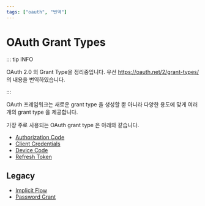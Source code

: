 ```yaml
---
tags: ["oauth", "번역"]
---
```


# OAuth Grant Types

::: tip INFO 

OAuth 2.0 의 Grant Type을 정리중입니다. 우선 
<https://oauth.net/2/grant-types/> 의 내용을 번역하였습니다.

:::

OAuth 프레임워크는 새로운 grant type 을 생성할 뿐 아니라 
다양한 용도에 맞게 여러개의 grant type 을 제공합니다. 

가장 주로 사용되는 OAuth grant type 은 아래와 같습니다. 

- [Authorization Code](oauth2/authorization_code.md)
- [Client Credentials](oauth2/client_credentials.md)
- [Device Code](oauth2/device_code.md)
- [Refresh Token](oauth2/refresh_token.md)

## Legacy

- [Implicit Flow](oauth2/implicit_flow.md)
- [Password Grant](oauth2/password_grant.md)

<TagLinks />